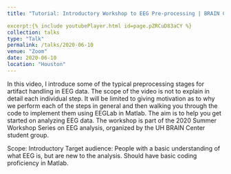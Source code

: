 ```yaml
---
title: "Tutorial: Introductory Workshop to EEG Pre-processing | BRAIN Center | Basic Overview with Code | EEGLab"

excerpt:{% include youtubePlayer.html id=page.pZRCuD83aCY %}
collection: talks
type: "Talk"
permalink: /talks/2020-06-10
venue: "Zoom"
date: 2020-06-10
location: "Houston"
---
```


In this video, I introduce some of the typical preprocessing stages for artifact handling in EEG data. The scope of the video is not to explain in detail each individual step. It will be limited to giving motivation as to why we perform each of the steps in general and then walking you through the code to implement them using EEGLab in Matlab. The aim is to help you get started on analyzing EEG data. The workshop is part of the 2020 Summer Workshop Series on EEG analysis, organized by the UH BRAIN Center student group. 

Scope: Introductory
Target audience: People with a basic understanding of what EEG is, but are new to the analysis. Should have basic coding proficiency in Matlab.
